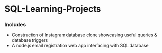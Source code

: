 # SQL-Learning-Projects
### Includes 
- Construction of Instagram database clone showcasing useful queries & database triggers 
- A node.js email registration web app interfacing with SQL database
